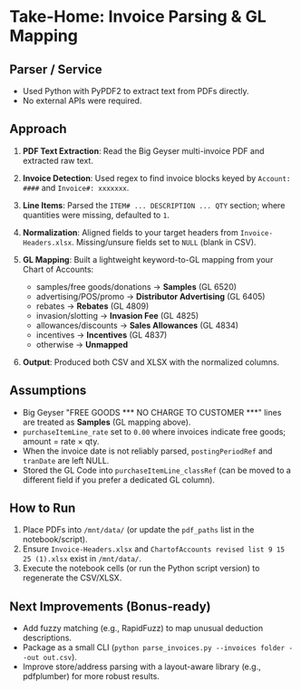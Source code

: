 
# Take-Home: Invoice Parsing & GL Mapping

## Parser / Service
- Used Python with PyPDF2 to extract text from PDFs directly.
- No external APIs were required.

## Approach
1. **PDF Text Extraction**: Read the Big Geyser multi-invoice PDF and extracted raw text.
2. **Invoice Detection**: Used regex to find invoice blocks keyed by `Account: ####` and `Invoice#: xxxxxxx`.
3. **Line Items**: Parsed the `ITEM# ... DESCRIPTION ... QTY` section; where quantities were missing, defaulted to `1`.
4. **Normalization**: Aligned fields to your target headers from `Invoice-Headers.xlsx`. Missing/unsure fields set to `NULL` (blank in CSV).
5. **GL Mapping**: Built a lightweight keyword-to-GL mapping from your Chart of Accounts:
   - samples/free goods/donations → **Samples** (GL 6520)
   - advertising/POS/promo → **Distributor Advertising** (GL 6405)
   - rebates → **Rebates** (GL 4809)
   - invasion/slotting → **Invasion Fee** (GL 4825)
   - allowances/discounts → **Sales Allowances** (GL 4834)
   - incentives → **Incentives** (GL 4837)
   - otherwise → **Unmapped**

6. **Output**: Produced both CSV and XLSX with the normalized columns.

## Assumptions
- Big Geyser "FREE GOODS *** NO CHARGE TO CUSTOMER ***" lines are treated as **Samples** (GL mapping above).
- `purchaseItemLine_rate` set to `0.00` where invoices indicate free goods; amount = rate × qty.
- When the invoice date is not reliably parsed, `postingPeriodRef` and `tranDate` are left NULL.
- Stored the GL Code into `purchaseItemLine_classRef` (can be moved to a different field if you prefer a dedicated GL column).

## How to Run
1. Place PDFs into `/mnt/data/` (or update the `pdf_paths` list in the notebook/script).
2. Ensure `Invoice-Headers.xlsx` and `ChartofAccounts revised list 9 15 25 (1).xlsx` exist in `/mnt/data/`.
3. Execute the notebook cells (or run the Python script version) to regenerate the CSV/XLSX.

## Next Improvements (Bonus-ready)
- Add fuzzy matching (e.g., RapidFuzz) to map unusual deduction descriptions.
- Package as a small CLI (`python parse_invoices.py --invoices folder --out out.csv`).
- Improve store/address parsing with a layout-aware library (e.g., pdfplumber) for more robust results.
